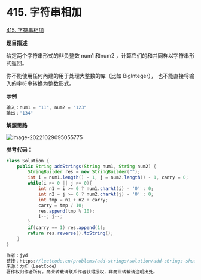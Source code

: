 # 415. 字符串相加

[415. 字符串相加](https://leetcode.cn/problems/add-strings/)

**题目描述**

给定两个字符串形式的非负整数 num1 和num2 ，计算它们的和并同样以字符串形式返回。

你不能使用任何內建的用于处理大整数的库（比如 BigInteger）， 也不能直接将输入的字符串转换为整数形式。

**示例**

```java
输入：num1 = "11", num2 = "123"
输出："134"
```

**解题思路**

![image-20221029095055775](http://img.topjavaer.cn/img/image-20221029095055775.png)

**参考代码**：

```java
class Solution {
    public String addStrings(String num1, String num2) {
        StringBuilder res = new StringBuilder("");
        int i = num1.length() - 1, j = num2.length() - 1, carry = 0;
        while(i >= 0 || j >= 0){
            int n1 = i >= 0 ? num1.charAt(i) - '0' : 0;
            int n2 = j >= 0 ? num2.charAt(j) - '0' : 0;
            int tmp = n1 + n2 + carry;
            carry = tmp / 10;
            res.append(tmp % 10);
            i--; j--;
        }
        if(carry == 1) res.append(1);
        return res.reverse().toString();
    }
}

作者：jyd
链接：https://leetcode.cn/problems/add-strings/solution/add-strings-shuang-zhi-zhen-fa-by-jyd/
来源：力扣（LeetCode）
著作权归作者所有。商业转载请联系作者获得授权，非商业转载请注明出处。
```


